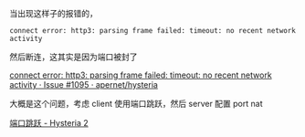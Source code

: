 当出现这样子的报错的，

```
connect error: http3: parsing frame failed: timeout: no recent network activity
```

然后断连，这其实是因为端口被封了

[connect error: http3: parsing frame failed: timeout: no recent network activity · Issue #1095 · apernet/hysteria](https://github.com/apernet/hysteria/issues/1095)

大概是这个问题，考虑 client 使用端口跳跃，然后 server 配置 port nat 

[端口跳跃 - Hysteria 2](https://v2.hysteria.network/zh/docs/advanced/Port-Hopping/)